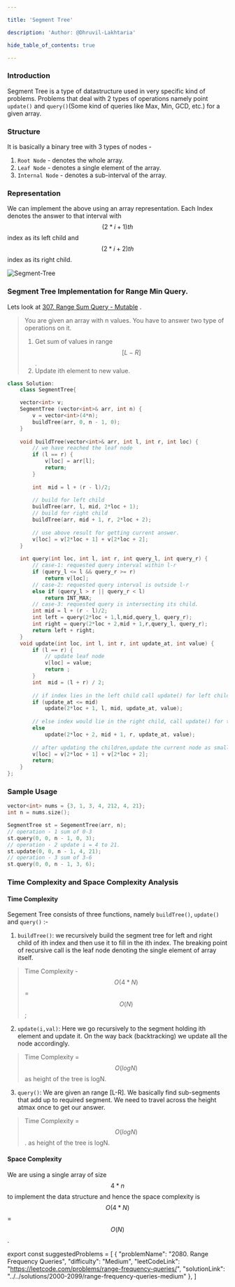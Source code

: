 ```yaml
---

title: 'Segment Tree'

description: 'Author: @Dhruvil-Lakhtaria'

hide_table_of_contents: true

---
```


<TutorialAuthors  names="@Dhruvil-Lakhtaria"/>  

### Introduction
  Segment Tree is a type of datastructure used in very specific kind of problems. Problems that deal with 2 types of operations namely point `update()` and `query()`(Some kind of queries like Max, Min, GCD, etc.) for a given array.

### Structure
It is basically a binary tree with 3 types of nodes - 

 1. `Root Node` - denotes the whole array.
 2. `Leaf Node` - denotes a single element of the array.
 3. `Internal Node` - denotes a sub-interval of the array.
 
### Representation
We can implement the above using an array representation.
Each Index denotes the answer to that interval with $$(2*i+1) th$$ index as its left child and $$(2*i+2)th$$ index as its right child.

![Segment-Tree](https://miro.medium.com/max/1100/1*9V1l8_weUfmT4jHg21EE5w.png)



### Segment Tree Implementation for Range Min Query.

Lets look at [307. Range Sum Query - Mutable](https://leetcode.com/problems/range-sum-query-mutable/) .
> You are given an array with n values. You have to answer two type of operations on it.
>
> 1. Get sum of values in range $$[L-R]$$.
> 2. Update ith element to new value. 

<Tabs>
<TabItem value="CPP" label="CPP">
<SolutionAuthor name="@DhruvilLakhtaria"/>

```CPP
class Solution:
    class SegmentTree{

    vector<int> v;
    SegmentTree (vector<int>& arr, int n) {
	    v = vector<int>(4*n);
	    buildTree(arr, 0, n - 1, 0);
    }          
    
    void buildTree(vector<int>& arr, int l, int r, int loc) {    
	    // we have reached the leaf node
	    if (l == r) {
		    v[loc] = arr[l];
		    return;
	    } 
	    
	    int  mid = l + (r - l)/2;
	    
	    // build for left child
	    buildTree(arr, l, mid, 2*loc + 1);
	    // build for right child
	    buildTree(arr, mid + 1, r, 2*loc + 2);
 
	    // use above result for getting current answer.  
	    v[loc] = v[2*loc + 1] + v[2*loc + 2];
    } 
      
    int query(int loc, int l, int r, int query_l, int query_r) {
	    // case-1: requested query interval within l-r 
	    if (query_l <= l && query_r >= r)
		    return v[loc];      
	    // case-2: requested query interval is outside l-r
	    else if (query_l > r || query_r < l)
		    return INT_MAX;
	    // case-3: requested query is intersecting its child.
	    int mid = l + (r - l)/2;
	    int left = query(2*loc + 1,l,mid,query_l, query_r);
	    int right = query(2*loc + 2,mid + 1,r,query_l, query_r);
	    return left + right;
    }
    void update(int loc, int l, int r, int update_at, int value) {
	    if (l == r) {
		    // update leaf node
		    v[loc] = value;
		    return ;
	    }
	    int  mid = (l + r) / 2;
	   
	    // if index lies in the left child call update() for left child
	    if (update_at <= mid)
		    update(2*loc + 1, l, mid, update_at, value);
	    
		// else index would lie in the right child, call update() for the right child 
	    else
		    update(2*loc + 2, mid + 1, r, update_at, value);
	    
	    // after updating the children,update the current node as smallest of its children
	    v[loc] = v[2*loc + 1] + v[2*loc + 2];
	 	return;  
    }
};
```

</TabItem>
</Tabs>

### Sample Usage


<Tabs>
<TabItem value="CPP" label="CPP">
<SolutionAuthor name="@DhruvilLakhtaria"/>

```cpp
vector<int> nums = {3, 1, 3, 4, 212, 4, 21};
int n = nums.size();

SegmentTree st = SegementTree(arr, n);
// operation - 1 sum of 0-3
st.query(0, 0, n - 1, 0, 3);
// operation - 2 update i = 4 to 21.
st.update(0, 0, n - 1, 4, 21);
// operation - 3 sum of 3-6
st.query(0, 0, n - 1, 3, 6);

```
</TabItem>
</Tabs>


### Time Complexity and Space Complexity Analysis 

#### Time Complexity 
Segement Tree consists of three functions, namely `buildTree()`, `update()` and `query()` :- 

1. `buildTree()`: we recursively build the segment tree for left and right child of ith index and then use it to fill in the ith index.
The breaking point of recursive call is the leaf node denoting the single element of array itself.
>Time Complexity - $$O(4*N)$$ = $$O(N)$$;

2. `update(i,val)`: Here we go recursively to the segment holding ith element and update it. On the way back (backtracking) we update all the node accordingly.
> Time Complexity = $$O(logN)$$ as height of the tree is logN.

3. `query()`: We are given an range [L-R]. We basically find sub-segments that add up to required segment. We need to travel across the height atmax once to get our answer.
> Time Complexity = $$O(logN)$$. as height of the tree is logN.

#### Space Complexity 

We are using a single array of size $$4*n$$ to implement the data structure and hence the space complexity is $$O(4*N)$$ = $$O(N)$$.


export const suggestedProblems = [
  {
    "problemName": "2080. Range Frequency Queries",
    "difficulty": "Medium",
    "leetCodeLink": "https://leetcode.com/problems/range-frequency-queries/",
    "solutionLink": "../../solutions/2000-2099/range-frequency-queries-medium"
  },
]

<Table title="Suggested Problems" data={suggestedProblems} />


